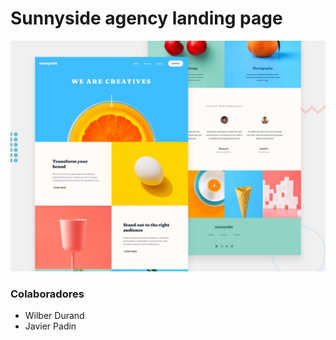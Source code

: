 # Sunnyside agency landing page

![Design preview for the Sunnyside agency landing page coding challenge](./design/desktop-preview.jpg)

<h3>
Colaboradores
</h3>
<ul>
<li>Wilber Durand</li>
<li>Javier Padin</li>
</ul>